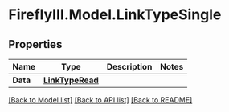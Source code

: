 # FireflyIII.Model.LinkTypeSingle

## Properties

Name | Type | Description | Notes
------------ | ------------- | ------------- | -------------
**Data** | [**LinkTypeRead**](LinkTypeRead.md) |  | 

[[Back to Model list]](../README.md#documentation-for-models) [[Back to API list]](../README.md#documentation-for-api-endpoints) [[Back to README]](../README.md)

